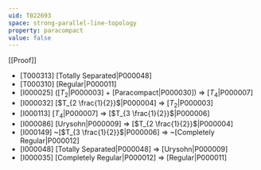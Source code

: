 ```yaml
---
uid: T022693
space: strong-parallel-line-topology
property: paracompact
value: false
---
```

[[Proof]]

* [T000313] [Totally Separated|P000048]
* [T000310] [Regular|P000011]
* [I000025] ([$T_2$|P000003] + [Paracompact|P000030]) => [$T_4$|P000007]
* [I000032] [$T_{2 \frac{1}{2}}$|P000004] => [$T_2$|P000003]
* [I000113] [$T_4$|P000007] => [$T_{3 \frac{1}{2}}$|P000006]
* [I000086] [Urysohn|P000009] => [$T_{2 \frac{1}{2}}$|P000004]
* [I000149] ~[$T_{3 \frac{1}{2}}$|P000006] => ~[Completely Regular|P000012]
* [I000048] [Totally Separated|P000048] => [Urysohn|P000009]
* [I000035] [Completely Regular|P000012] => [Regular|P000011]

